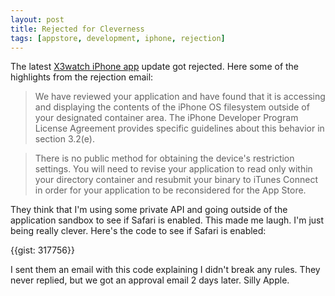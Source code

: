 ```yaml
---
layout: post
title: Rejected for Cleverness
tags: [appstore, development, iphone, rejection]
---
```


The latest [X3watch iPhone app](http://x3watch.com/) update got rejected. Here some of the highlights from the rejection email:

> We have reviewed your application and have found that it is accessing and displaying the contents of the iPhone OS filesystem outside of your designated container area.  The iPhone Developer Program License Agreement provides specific guidelines about this behavior in section 3.2(e).

<!-- silly markdown -->

> There is no public method for obtaining the device's restriction settings.
You will need to revise your application to read only within your directory container and resubmit your binary to iTunes Connect in order for your application to be reconsidered for the App Store.

They think that I'm using some private API and going outside of the application sandbox to see if Safari is enabled. This made me laugh. I'm just being really clever. Here's the code to see if Safari is enabled:

{{gist: 317756}}

I sent them an email with this code explaining I didn't break any rules. They never replied, but we got an approval email 2 days later. Silly Apple.
